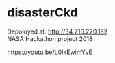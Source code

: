 # disasterCkd
Depoloyed at: http://34.216.220.182  
NASA Hackathon project 2018  

https://youtu.be/L0IkEwimYvE  
